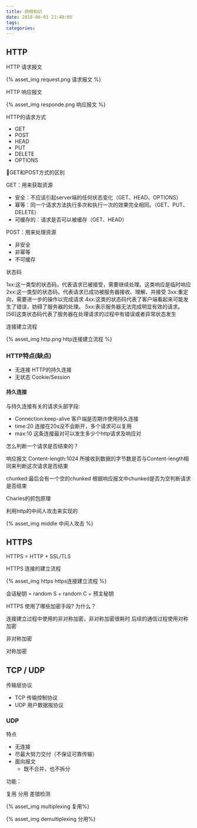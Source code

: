 ```yaml
---
title: 网络知识
date: 2018-06-01 21:40:05
tags:
categories: 
---
```


## HTTP

HTTP 请求报文

{% asset_img request.png 请求报文 %}

HTTP 响应报文

{% asset_img responde.png 响应报文 %}

HTTP的请求方式
- GET
- POST
- HEAD
- PUT
- DELETE
- OPTIONS

GET和POST方式的区别

GET：用来获取资源

- 安全：不应该引起server端的任何状态变化（GET、HEAD、OPTIONS）
- 幂等：同一个请求方法执行多次和执行一次的效果完全相同。（GET、PUT、DELETE）
- 可缓存的：请求是否可以被缓存（GET、HEAD）

POST：用来处理资源
- 非安全
- 非幂等
- 不可缓存

状态码

1xx:这一类型的状态码，代表请求已被接受，需要继续处理。这类响应是临时响应
2xx:这一类型的状态码，代表请求已成功被服务器接收、理解、并接受
3xx:重定向，需要进一步的操作以完成请求
4xx:这类的状态码代表了客户端看起来可能发生了错误，妨碍了服务器的处理。
5xx:表示服务器无法完成明显有效的请求。[56]这类状态码代表了服务器在处理请求的过程中有错误或者异常状态发生

连接建立流程

{% asset_img http.png http连接建立流程 %}

### HTTP特点(缺点)

- 无连接
    HTTP的持久连接
- 无状态
    Cookie/Session

#### 持久连接

与持久连接有关的请求头部字段:

- Connection:keep-alive 客户端是否期许使用持久连接
- time:20 连接在20s没不会断开，多个请求可以复用
- max:10 这条连接最对可以发生多少个http请求及响应对

怎么判断一个请求是否结束的？

响应报文
Content-length:1024
所接收到数据的字节数是否与Content-length相同来判断这次请求是否结束

chunked:最后会有一个空的chunked
根据响应报文中chunked是否为空判断请求是否结束

Charles的抓包原理

利用http的中间人攻击来实现的

{% asset_img middle 中间人攻击 %}


## HTTPS

HTTPS = HTTP + SSL/TLS

HTTPS 连接的建立流程

{% asset_img https https连接建立流程 %}

会话秘钥 = random S + random C + 预主秘钥

HTTPS 使用了哪些加密手段? 为什么？

连接建立过程中使用的非对称加密，非对称加密很耗时
后续的通信过程使用对称加密

非对称加密

对称加密


## TCP / UDP

传输层协议 
- TCP 传输控制协议
- UDP 用户数据报协议

### UDP

特点

- 无连接
- 尽最大努力交付（不保证可靠传输）
- 面向报文
    - 既不合并，也不拆分

功能：

复用
分用
差错检测 

{% asset_img multiplexing 复用%}

{% asset_img demultiplexing 分用%}